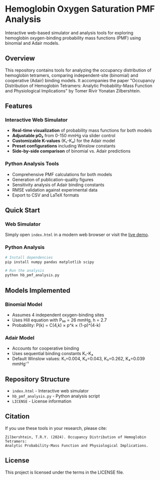 # Hemoglobin Oxygen Saturation PMF Analysis

Interactive web-based simulator and analysis tools for exploring hemoglobin oxygen-binding probability mass functions (PMF) using binomial and Adair models.

## Overview

This repository contains tools for analyzing the occupancy distribution of hemoglobin tetramers, comparing independent-site (binomial) and cooperative (Adair) binding models. It accompanies the paper "Occupancy Distribution of Hemoglobin Tetramers: Analytic Probability-Mass Function and Physiological Implications" by Tomer Rivir Yonatan Zilbershtein.

## Features

### Interactive Web Simulator
- **Real-time visualization** of probability mass functions for both models
- **Adjustable pO₂** from 0-150 mmHg via slider control
- **Customizable K-values** (K₁-K₄) for the Adair model
- **Preset configurations** including Winslow constants
- **Side-by-side comparison** of binomial vs. Adair predictions

### Python Analysis Tools
- Comprehensive PMF calculations for both models
- Generation of publication-quality figures
- Sensitivity analysis of Adair binding constants
- RMSE validation against experimental data
- Export to CSV and LaTeX formats

## Quick Start

### Web Simulator
Simply open `index.html` in a modern web browser or visit the [live demo](https://rivirside.github.io/Hb-Saturation/).

### Python Analysis
```bash
# Install dependencies
pip install numpy pandas matplotlib scipy

# Run the analysis
python hb_pmf_analysis.py
```

## Models Implemented

### Binomial Model
- Assumes 4 independent oxygen-binding sites
- Uses Hill equation with P₅₀ = 26 mmHg, h = 2.7
- Probability: P(k) = C(4,k) × p^k × (1-p)^(4-k)

### Adair Model
- Accounts for cooperative binding
- Uses sequential binding constants K₁-K₄
- Default Winslow values: K₁=0.004, K₂=0.043, K₃=0.262, K₄=0.039 mmHg⁻¹

## Repository Structure
- `index.html` - Interactive web simulator
- `hb_pmf_analysis.py` - Python analysis script
- `LICENSE` - License information

## Citation
If you use these tools in your research, please cite:
```
Zilbershtein, T.R.Y. (2024). Occupancy Distribution of Hemoglobin Tetramers: 
Analytic Probability-Mass Function and Physiological Implications.
```

## License
This project is licensed under the terms in the LICENSE file.